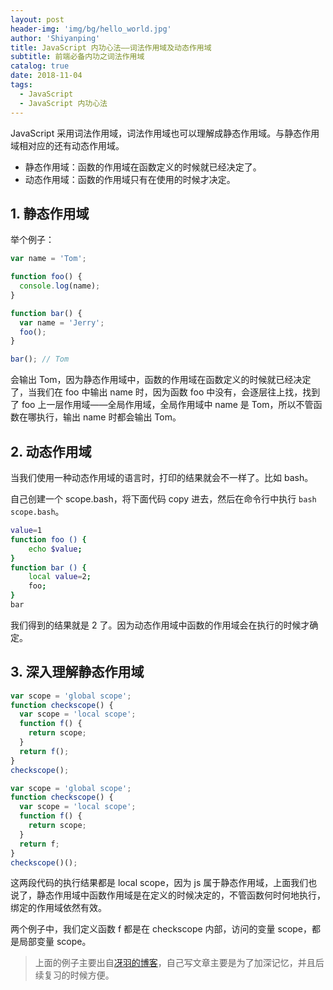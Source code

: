 ```yaml
---
layout: post
header-img: 'img/bg/hello_world.jpg'
author: 'Shiyanping'
title: JavaScript 内功心法——词法作用域及动态作用域
subtitle: 前端必备内功之词法作用域
catalog: true
date: 2018-11-04
tags:
  - JavaScript
  - JavaScript 内功心法
---
```


JavaScript 采用词法作用域，词法作用域也可以理解成静态作用域。与静态作用域相对应的还有动态作用域。

- 静态作用域：函数的作用域在函数定义的时候就已经决定了。
- 动态作用域：函数的作用域只有在使用的时候才决定。

## 1. 静态作用域

举个例子：

```js
var name = 'Tom';

function foo() {
  console.log(name);
}

function bar() {
  var name = 'Jerry';
  foo();
}

bar(); // Tom
```

会输出 Tom，因为静态作用域中，函数的作用域在函数定义的时候就已经决定了，当我们在 foo 中输出 name 时，因为函数 foo 中没有，会逐层往上找，找到了 foo 上一层作用域——全局作用域，全局作用域中 name 是 Tom，所以不管函数在哪执行，输出 name 时都会输出 Tom。

## 2. 动态作用域

当我们使用一种动态作用域的语言时，打印的结果就会不一样了。比如 bash。

自己创建一个 scope.bash，将下面代码 copy 进去，然后在命令行中执行 `bash scope.bash`。

```bash
value=1
function foo () {
    echo $value;
}
function bar () {
    local value=2;
    foo;
}
bar
```

我们得到的结果就是 2 了。因为动态作用域中函数的作用域会在执行的时候才确定。

## 3. 深入理解静态作用域

```js
var scope = 'global scope';
function checkscope() {
  var scope = 'local scope';
  function f() {
    return scope;
  }
  return f();
}
checkscope();
```

```js
var scope = 'global scope';
function checkscope() {
  var scope = 'local scope';
  function f() {
    return scope;
  }
  return f;
}
checkscope()();
```

这两段代码的执行结果都是 local scope，因为 js 属于静态作用域，上面我们也说了，静态作用域中函数作用域是在定义的时候决定的，不管函数何时何地执行，绑定的作用域依然有效。

两个例子中，我们定义函数 f 都是在 checkscope 内部，访问的变量 scope，都是局部变量 scope。

> 上面的例子主要出自[冴羽的博客](https://github.com/mqyqingfeng/Blog/issues/3)，自己写文章主要是为了加深记忆，并且后续复习的时候方便。
